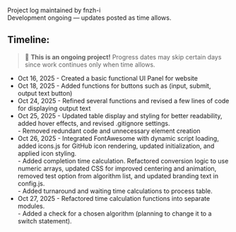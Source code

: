 Project log maintained by fnzh-i <br>
Development ongoing — updates posted as time allows.

## Timeline: 
> 🚧 **This is an ongoing project!** Progress dates may skip certain days since work continues only when time allows.

- Oct 16, 2025 - Created a basic functional UI Panel for website
- Oct 18, 2025 - Added functions for buttons such as (input, submit, output text button)
- Oct 24, 2025 - Refined several functions and revised a few lines of code for displaying output text
- Oct 25, 2025 - Updated table display and styling for better readability, added hover effects, and revised .gitignore settings.<br>
               - Removed redundant code and unnecessary element creation
- Oct 26, 2025 - Integrated FontAwesome with dynamic script loading, added icons.js for GitHub icon rendering, updated initialization,
               and applied icon styling.<br>
               - Added completion time calculation. Refactored conversion logic to use numeric arrays, updated CSS for improved centering and animation, removed test option from algorithm list, and updated branding text in config.js.<br>
               - Added turnaround and waiting time calculations to process table.
- Oct 27, 2025 - Refactored time calculation functions into separate modules.<br>
               - Added a check for a chosen algorithm (planning to change it to a switch statement).